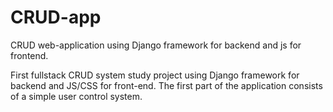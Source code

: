 # CRUD-app
CRUD web-application using Django framework for backend and js for frontend.


First fullstack CRUD system study project using Django framework for backend and JS/CSS for front-end.
The first part of the application consists of a simple user control system.
